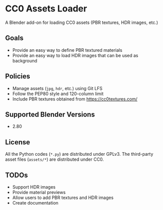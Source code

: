 # CC0 Assets Loader

A Blender add-on for loading CC0 assets (PBR textures, HDR images, etc.)

## Goals

- Provide an easy way to define PBR textured materials
- Provide an easy way to load HDR images that can be used as background

## Policies

- Manage assets (`jpg`, `hdr`, etc.) using Git LFS
- Follow the PEP80 style and 120-column limit
- Include PBR textures obtained from <https://cc0textures.com/>

## Supported Blender Versions

- 2.80

## License

All the Python codes (`*.py`) are distributed under GPLv3. The third-party asset files (`assets/*`) are distributed under CC0.

## TODOs

- Support HDR images
- Provide material previews
- Allow users to add PBR textures and HDR images
- Create documentation
